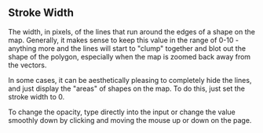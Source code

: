 ## Stroke Width

The width, in pixels, of the lines that run around the edges of a shape on the map. Generally, it makes sense to keep this value in the range of 0-10 - anything more and the lines will start to "clump" together and blot out the shape of the polygon, especially when the map is zoomed back away from the vectors.

In some cases, it can be aesthetically pleasing to completely hide the lines, and just display the "areas" of shapes on the map. To do this, just set the stroke width to 0.

To change the opacity, type directly into the input or change the value smoothly down by clicking and moving the mouse up or down on the page.

